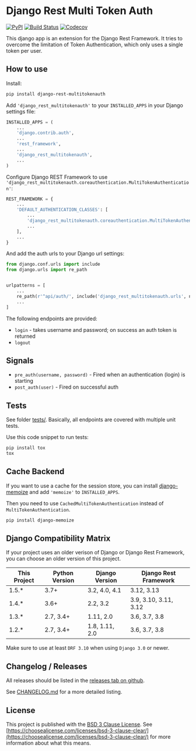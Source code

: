 # Django Rest Multi Token Auth

[![PyPI](https://img.shields.io/pypi/v/django-rest-multitokenauth)](https://pypi.org/project/django-rest-multitokenauth/)
[![Build Status](https://travis-ci.org/anexia-it/django-rest-multitokenauth.svg?branch=master)](https://travis-ci.org/anexia-it/django-rest-multitokenauth)
[![Codecov](https://img.shields.io/codecov/c/gh/anexia-it/django-rest-multitokenauth)](https://codecov.io/gh/anexia-it/django-rest-multitokenauth)

This django app is an extension for the Django Rest Framework.
It tries to overcome the limitation of Token Authentication, which only uses a single token per user. 

## How to use

Install:
```bash
pip install django-rest-multitokenauth
```

Add ``'django_rest_multitokenauth'`` to your ``INSTALLED_APPS`` in your Django settings file:
```python
INSTALLED_APPS = (
    ...
    'django.contrib.auth',
    ...
    'rest_framework',
    ...
    'django_rest_multitokenauth',
    ...
)

```

Configure Django REST Framework to use ``'django_rest_multitokenauth.coreauthentication.MultiTokenAuthentication'``:
```python
REST_FRAMEWORK = {
    ...
    'DEFAULT_AUTHENTICATION_CLASSES': [
        ...
        'django_rest_multitokenauth.coreauthentication.MultiTokenAuthentication',
        ...
    ],
    ...
}
```


And add the auth urls to your Django url settings:
```python
from django.conf.urls import include
from django.urls import re_path


urlpatterns = [
    ...
    re_path(r'^api/auth/', include('django_rest_multitokenauth.urls', namespace='multi_token_auth')),
    ...
]    
```


The following endpoints are provided:

 * `login` - takes username and password; on success an auth token is returned
 * `logout`

## Signals

* ``pre_auth(username, password)`` - Fired when an authentication (login) is starting
* ``post_auth(user)`` - Fired on successful auth

## Tests

See folder [tests/](tests/). Basically, all endpoints are covered with multiple
unit tests.

Use this code snippet to run tests:
```bash
pip install tox
tox
```

## Cache Backend

If you want to use a cache for the session store, you can install [django-memoize](https://pythonhosted.org/django-memoize/) and add `'memoize'` to `INSTALLED_APPS`.

Then you need to use ``CachedMultiTokenAuthentication`` instead of ``MultiTokenAuthentication``.

```bash
pip install django-memoize
```

## Django Compatibility Matrix

If your project uses an older verison of Django or Django Rest Framework, you can choose an older version of this project.

| This Project | Python Version | Django Version | Django Rest Framework |
|--------------|----------------|----------------|-----------------------|
| 1.5.*        | 3.7+           | 3.2, 4.0, 4.1  | 3.12, 3.13            |
| 1.4.*        | 3.6+           | 2.2, 3.2       | 3.9, 3.10, 3.11, 3.12 |
| 1.3.*        | 2.7, 3.4+      | 1.11, 2.0      | 3.6, 3.7, 3.8         |
| 1.2.*        | 2.7, 3.4+      | 1.8, 1.11, 2.0 | 3.6, 3.7, 3.8         |

Make sure to use at least `DRF 3.10` when using `Django 3.0` or newer.


## Changelog / Releases

All releases should be listed in the [releases tab on github](https://github.com/anexia-it/django-rest-multitokenauth/releases).

See [CHANGELOG.md](CHANGELOG.md) for a more detailed listing.


## License

This project is published with the [BSD 3 Clause License](LICENSE). See [https://choosealicense.com/licenses/bsd-3-clause-clear/](https://choosealicense.com/licenses/bsd-3-clause-clear/) for more information about what this means.
